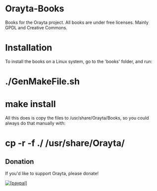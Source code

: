 # Orayta-Books

Books for the Orayta project.
All books are under free licenses. Mainly GPDL and Creative Commons.

# Installation

To install the books on a Linux system, go to the 'books' folder, and run:
 # ./GenMakeFile.sh
 # make install
 
All this does is copy the files to /usr/share/Orayta/Books, so you could always do that manually with:
 # cp -r -f ./ /usr/share/Orayta/


<script async="async" src="https://www.paypalobjects.com/js/external/paypal-button.min.js?merchant=orayta.books@gmail.com" 
    data-button="buynow" 
    data-name="Donate to Orayta" 
    data-quantity="1" 
    data-amount="5" 
    data-currency="USD" >
</script>

## Donation

If you'd like to support Orayta, please donate!

<a href="https://www.paypal.com/cgi-bin/webscr?cmd=_s-xclick&hosted_button_id=J5WRJJ72JMKKW"><img src="https://www.paypalobjects.com/en_US/i/btn/btn_donate_LG.gif" alt="[paypal]" /></a>
